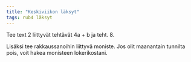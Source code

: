 ```yaml
---
title: "Keskiviikon läksyt"
tags: rub4 läksyt
---
```


Tee text 2 liittyvät tehtävät 4a + b ja teht. 8.

Lisäksi tee rakkaussanoihin liittyvä moniste. Jos olit maanantain tunnilta pois, voit hakea monisteen lokerikostani.
